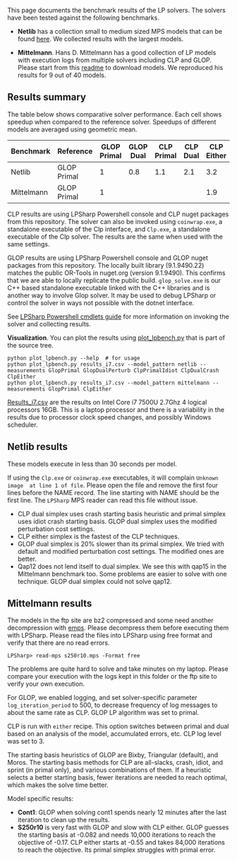 This page documents the benchmark results of the LP solvers. The solvers have
been tested against the following benchmarks.

- __Netlib__ has a collection small to medium sized MPS models that can be found
  [here](https://www.cuter.rl.ac.uk/Problems/netlib.shtml). We collected results
  with the largest models.

- __Mittelmann__. Hans D. Mittelmann has a good collection of
  LP models with execution logs from multiple solvers including CLP and GLOP.
  Please start from this [readme](http://plato.asu.edu/ftp/lpsimp.html) to
  download models. We reproduced his results for 9 out of 40 models.

## Results summary

The table below shows comparative solver performance. Each cell shows speedup when
compared to the reference solver. Speedups of different models are averaged
using geometric mean.

|Benchmark|Reference|GLOP Primal|GLOP Dual|CLP Primal|CLP Dual|CLP Either|
|--|--|--|--|--|--|--|
|Netlib|GLOP Primal|1|0.8|1.1|2.1|3.2|
|Mittelmann|GLOP Primal|1||||1.9|

CLP results are using LPSharp Powershell console and CLP nuget packages from
this repository. The solver can also be invoked using `coinwrap.exe`, a
standalone executable of the Clp interface, and `Clp.exe`, a standalone
executable of the Clp solver. The results are the same when used with the same
settings.

GLOP results are using LPSharp Powershell console and GLOP nuget packages from
this repository. The locally built library (9.1.9490.22) matches the public
OR-Tools in nuget.org (version 9.1.9490). This confirms that we are able to
locally replicate the public build. `glop_solve.exe` is our C++ based standalone
executable linked with the C++ libraries and is another way to involve Glop
solver. It may be used to debug LPSharp or control the solver in ways not
possible with the dotnet interface.

See [LPSharp Powershell cmdlets guide](LPSharp-Powershell-Cmdlets-Guide) for
more information on invoking the solver and collecting results.

__Visualization__. You can plot the results using
[plot_lpbench.py](https://github.com/ukrishnas/LPSharp/blob/main/LPBench/plot_lpbench.py)
that is part of the source tree.

```
python plot_lpbench.py --help  # for usage
python plot_lpbench.py results_i7.csv --model_pattern netlib --measurements GlopPrimal GlopDualPerturb ClpPrimalIdiot ClpDualCrash ClpEither
python plot_lpbench.py results_i7.csv --model_pattern mittelmann --measurements GlopPrimal ClpEither
```

[Results_i7.csv](https://github.com/ukrishnas/LPSharp/blob/main/LPBench/results_i7.csv)
are the results on Intel Core i7 7500U 2.7Ghz 4 logical processors 16GB. This is
a laptop processor and there is a variability in the results due to processor
clock speed changes, and possibly Windows scheduler.


## Netlib results

These models execute in less than 30 seconds per model.

If using the `Clp.exe` or `coinwrap.exe` executables, it will complain `Unknown
image  at line 1 of file`. Please open the file and remove the first four lines
before the NAME record. The line starting with NAME should be the first line.
The `LPSharp` MPS reader can read this file without issue.

- CLP dual simplex uses crash starting basis heuristic and primal simplex uses
  idiot crash starting basis. GLOP dual simplex uses the modified perturbation
  cost settings.
- CLP either simplex is the fastest of the CLP techniques.
- GLOP dual simplex is 20% slower than its primal simplex. We tried with default
  and modified perturbation cost settings. The modified ones are better.
- Qap12 does not lend itself to dual simplex. We see this with qap15 in the
  Mittelmann benchmark too. Some problems are easier to solve with one
  technique. GLOP dual simplex could not solve qap12.

## Mittelmann results

The models in the ftp site are bz2 compressed and some need another
decompression with [emps](http://www.netlib.org/lp/data/emps.exe.gz). Please
decompress them before executing them with LPSharp. Please read the files into
LPSharp using free format and verify that there are no read errors. 
```
LPSharp> read-mps s250r10.mps -Format free
```

The problems are quite hard to solve and take minutes on my laptop. Please
compare your execution with the logs kept in this folder or the ftp site to
verify your own execution.

For GLOP, we enabled logging, and set solver-specific parameter
`log_iteration_period` to 500, to decrease frequency of log messages to about
the same rate as CLP. GLOP LP algorithm was set to primal.

CLP is run with `either` recipe. This option switches between primal and dual
based on an analysis of the model, accumulated errors, etc. CLP log level was
set to 3.

The starting basis heuristics of GLOP are Bixby, Triangular (default), and
Moros. The starting basis methods for CLP are all-slacks, crash, idiot, and
sprint (in primal only), and various combinations of them. If a heuristic
selects a better starting basis, fewer iterations are needed to reach optimal,
which makes the solve time better. 

Model specific results:

- __Cont1__: GLOP when solving cont1 spends nearly 12 minutes after the last
  iteration to clean up the results.
- __S250r10__ is very fast with GLOP and slow with CLP either. GLOP guesses the
  starting basis at -0.082 and needs 10,000 iterations to reach the objective of
  -0.17. CLP either starts at -0.55 and takes 84,000 iterations to reach the
  objective. Its primal simplex struggles with primal error.


